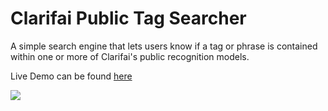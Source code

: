 # Clarifai Public Tag Searcher

A simple search engine that lets users know if a tag or phrase is contained within one or more of Clarifai's public recognition models. 

Live Demo can be found [here](https://jared-hack-projects.s3.us-east-2.amazonaws.com/clarifai-tag-searcher/index.html)

<img src="https://jared-hack-projects.s3.us-east-2.amazonaws.com/clarifai-tag-searcher/screenshots/search-screen.png"/>
